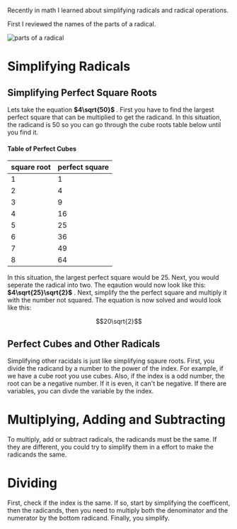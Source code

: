 Recently in math I learned about simplifying radicals and radical operations.

First I reviewed the names of the parts of a radical.
 
![parts of a radical](https://study.com/cimages/multimages/16/radical_image.jpg)

# Simplifying Radicals 

## Simplifying Perfect Square Roots 

Lets take the equation **$4\sqrt{50}$**  . First you have to find the largest perfect square that can be multiplied to get the radicand. In this situation, the radicand is 50 so you can go through the cube roots table below until you find it. 

#### Table of Perfect Cubes 

 |square root|perfect square|
 |---------|------------|
 |1        |1           |
 |2        |4           |
 |3        |9           |
 |4        |16          |
 |5        |25          |
 |6        |36          |
 |7        |49          |
 |8        |64          |

In this situation, the largest perfect square would be 25. Next, you would seperate the radical into two. The eqaution would now look like this: **$4\sqrt{25}\sqrt{2}$** . Next, simplify the the perfect square and multiply it with the number not squared. The equation is now solved and would look like this:

$$20\sqrt{2}$$

## Perfect Cubes and Other Radicals 

Simplifying other racidals is just like simplifying sqaure roots. First, you divide the radicand by a number to the power of the index. For example, if we have a cube root you use cubes. Also, if the index is a odd number, the root can be a negative number. If it is even, it can't be negative. If there are variables, you can divde the variable by the index.

# Multiplying, Adding and Subtracting 

To multiply, add or subtract radicals, the radicands must be the same. If they are different, you could try to simplify them in a effort to  make the radicands the same.

# Dividing 

First, check if the index is the same. If so, start by simplifying the coefficent, then the radicands, then you need to multiply both the denominator and the numerator by the bottom radicand. Finally, you simplify.
